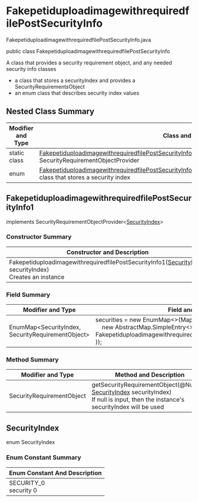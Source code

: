 # FakepetiduploadimagewithrequiredfilePostSecurityInfo
FakepetiduploadimagewithrequiredfilePostSecurityInfo.java

public class FakepetiduploadimagewithrequiredfilePostSecurityInfo

A class that provides a security requirement object, and any needed security info classes
- a class that stores a securityIndex and provides a SecurityRequirementsObject
- an enum class that describes security index values

## Nested Class Summary
| Modifier and Type | Class and Description |
| ----------------- | --------------------- |
| static class | [FakepetiduploadimagewithrequiredfilePostSecurityInfo.FakepetiduploadimagewithrequiredfilePostSecurityInfo1](#fakepetiduploadimagewithrequiredfilepostsecurityinfo1)<br>SecurityRequirementObjectProvider
| enum | [FakepetiduploadimagewithrequiredfilePostSecurityInfo.SecurityIndex](#securityindex)<br>class that stores a security index |

## FakepetiduploadimagewithrequiredfilePostSecurityInfo1
implements SecurityRequirementObjectProvider<[SecurityIndex](#securityindex)>

### Constructor Summary
| Constructor and Description |
| --------------------------- |
| FakepetiduploadimagewithrequiredfilePostSecurityInfo1([SecurityIndex](#securityindex) securityIndex)<br>Creates an instance |

### Field Summary
| Modifier and Type | Field and Description |
| ----------------- | --------------------- |
| EnumMap<SecurityIndex, SecurityRequirementObject> | securities = new EnumMap<>(Map.ofEntries(<br>&nbsp;&nbsp;&nbsp;&nbsp;new AbstractMap.SimpleEntry<>(SecurityIndex.SECURITY_0, new FakepetiduploadimagewithrequiredfilePostSecurityRequirementObject0())<br>)); |

### Method Summary
| Modifier and Type | Method and Description |
| ----------------- | ---------------------- |
| SecurityRequirementObject | getSecurityRequirementObject(@Nullable [SecurityIndex](#securityindex) securityIndex)<br>If null is input, then the instance's securityIndex will be used |

## SecurityIndex
enum SecurityIndex<br>

### Enum Constant Summary
| Enum Constant And Description |
| ----------------------------- |
| SECURITY_0<br>security 0 |
